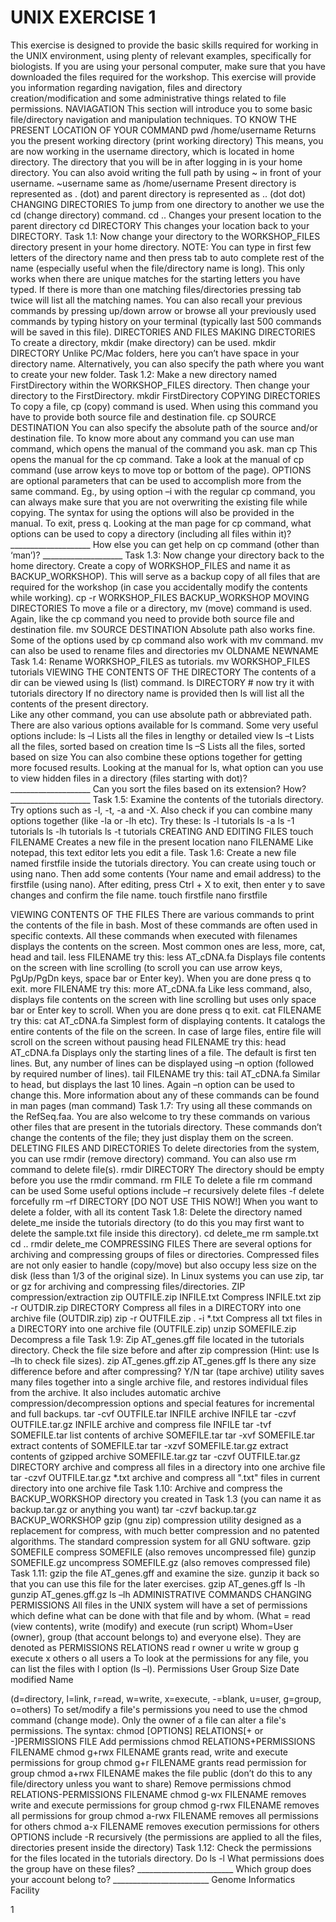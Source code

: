 # UNIX EXERCISE 1
This exercise is designed to provide the basic skills required for working in the UNIX environment, using plenty of relevant examples, specifically for biologists.  If you are using your personal computer, make sure that you have downloaded the files required for the workshop. This exercise will provide you information regarding navigation, files and directory creation/modification and some administrative things related to file permissions.
NAVIAGATION
This section will introduce you to some basic file/directory navigation and manipulation techniques.
TO KNOW THE PRESENT LOCATION OF YOUR COMMAND
pwd
/home/username
Returns you the present working directory (print working directory) 
This means, you are now working in the username directory, which is located in home directory. The directory that you will be in after logging in is your home directory. You can also avoid writing the full path by using ~ in front of your username.
~username 	same as	/home/username
Present directory is represented as . (dot) and parent directory is represented as .. (dot dot)
CHANGING DIRECTORIES
To jump from one directory to another we use the cd (change directory) command.
cd ..
Changes your present location to the parent directory 
cd DIRECTORY
This changes your location back to your DIRECTORY. 
Task 1.1: Now change your directory to the WORKSHOP_FILES directory present in your home directory. 
NOTE: You can type in first few letters of the directory name and then press tab to auto complete rest of the name (especially useful when the file/directory name is long). This only works when there are unique matches for the starting letters you have typed. If there is more than one matching files/directories pressing tab twice will list all the matching names. You can also recall your previous commands by pressing up/down arrow or browse all your previously used commands by typing history on your terminal (typically last 500 commands will be saved in this file).
DIRECTORIES AND FILES
MAKING DIRECTORIES 
To create a directory, mkdir (make directory) can be used.
mkdir DIRECTORY
Unlike PC/Mac folders, here you can’t have space in your directory name. Alternatively, you can also specify the path where you want to create your new folder.
Task 1.2: Make a new directory named FirstDirectory within the WORKSHOP_FILES directory. Then change your directory to the FirstDirectory.
mkdir FirstDirectory
COPYING DIRECTORIES
To copy a file, cp (copy) command is used. When using this command you have to provide both source file and destination file.
cp SOURCE DESTINATION
You can also specify the absolute path of the source and/or destination file. To know more about any command you can use man command, which opens the manual of the command you ask.
man cp
This opens the manual for the cp command. Take a look at the manual of cp command (use arrow keys to move top or bottom of the page). OPTIONS are optional parameters that can be used to accomplish more from the same command. Eg., by using option –i with the regular cp command, you can always make sure that you are not overwriting the existing file while copying. The syntax for using the options will also be provided in the manual. To exit, press q.
Looking at the man page for cp command, what options can be used to copy a directory (including all files within it)?								____________________
How else you can get help on cp command (other than ‘man’)? 		____________________
Task 1.3: Now change your directory back to the home directory. Create a copy of WORKSHOP_FILES and name it as BACKUP_WORKSHOP). This will serve as a backup copy of all files that are required for the workshop (in case you accidentally modify the contents while working).
cp -r WORKSHOP_FILES BACKUP_WORKSHOP
MOVING DIRECTORIES
To move a file or a directory, mv (move) command is used. Again, like the cp command you need to provide both source file and destination file.
mv SOURCE DESTINATION
Absolute path also works fine. Some of the options used by cp command also work with mv command. mv can also be used to rename files and directories
mv OLDNAME NEWNAME
Task 1.4: Rename WORKSHOP_FILES as tutorials. 
mv WORKSHOP_FILES tutorials
VIEWING THE CONTENTS OF THE DIRECTORY
The contents of a dir can be viewed using ls (list) command. 
ls DIRECTORY		# now try it with tutorials directory 
If no directory name is provided then ls will list all the contents of the present directory.  
Like any other command, you can use absolute path or abbreviated path. There are also various options available for ls command. 
Some very useful options include:
ls –l
Lists all the files in lengthy or detailed view
ls –t
Lists all the files, sorted based on creation time
ls –S
Lists all the files, sorted based on size
You can also combine these options together for getting more focused results.
Looking at the manual for ls, what option can you use to view hidden files in a directory (files starting with dot)? 								____________________
Can you sort the files based on its extension? How?			____________________
Task 1.5: Examine the contents of the tutorials directory. Try options such as -l, -t, -a and -X. Also check if you can combine many options together (like -la or -lh etc). Try these:
ls -l tutorials
ls -a
ls -1 tutorials
ls -lh tutorials
ls -t tutorials
CREATING AND EDITING FILES
touch FILENAME
Creates a new file in the present location
nano FILENAME
Like notepad, this text editor lets you edit a file. 
Task 1.6: Create a new file named firstfile inside the tutorials directory. You can create using touch or using nano. Then add some contents (Your name and email address) to the firstfile (using nano). After editing, press Ctrl + X to exit, then enter y to save changes and confirm the file name.
touch firstfile
nano firstfile

VIEWING CONTENTS OF THE FILES
There are various commands to print the contents of the file in bash. Most of these commands are often used in specific contexts. All these commands when executed with filenames displays the contents on the screen. Most common ones are less, more, cat, head and tail.
less FILENAME			try this: less AT_cDNA.fa
Displays file contents on the screen with line scrolling (to scroll you can use arrow keys, PgUp/PgDn keys, space bar or Enter key). When you are done press q to exit.
more FILENAME			try this: more AT_cDNA.fa
Like less command, also, displays file contents on the screen with line scrolling but uses only space bar or Enter key to scroll. When you are done press q to exit.
cat FILENAME			try this: cat AT_cDNA.fa
Simplest form of displaying contents. It catalogs the entire contents of the file on the screen. In case of large files, entire file will scroll on the screen without pausing
head FILENAME			try this: head AT_cDNA.fa
Displays only the starting lines of a file. The default is first ten lines. But, any number of lines can be displayed using –n option (followed by required number of lines). 
tail FILENAME			try this: tail AT_cDNA.fa
Similar to head, but displays the last 10 lines. Again –n option can be used to change this.
More information about any of these commands can be found in man pages (man command)
Task 1.7: Try using all these commands on the RefSeq.faa. You are also welcome to try these commands on various other files that are present in the tutorials directory. These commands don’t change the contents of the file; they just display them on the screen.
DELETING FILES AND DIRECTORIES
To delete directories from the system, you can use rmdir (remove directory) command. You can also use rm command to delete file(s).
rmdir DIRECTORY
The directory should be empty before you use the rmdir command. 
rm FILE
To delete a file rm command can be used
Some useful options include 
–r 	recursively delete files
-f 	delete forcefully 
rm –rf DIRECTORY  [DO NOT USE THIS NOW!]
When you want to delete a folder, with all its content
Task 1.8: Delete the directory named delete_me inside the tutorials directory (to do this you may first want to delete the sample.txt file inside this directory).
cd delete_me
rm sample.txt
cd ..
rmdir delete_me
COMPRESSING FILES
There are several options for archiving and compressing groups of files or directories. Compressed files are not only easier to handle (copy/move) but also occupy less size on the disk (less than 1/3 of the original size). In Linux systems you can use zip, tar or gz for archiving and compressing files/directories. 
ZIP compression/extraction
zip OUTFILE.zip INFILE.txt
Compress INFILE.txt
zip -r OUTDIR.zip DIRECTORY
Compress all files in a DIRECTORY into one archive file (OUTDIR.zip)
zip -r OUTFILE.zip . -i *.txt
Compress all txt files in a DIRECTORY into one archive file (OUTFILE.zip)
unzip SOMEFILE.zip
Decompress a file
Task 1.9: Zip AT_genes.gff file located in the tutorials directory. Check the file size before and after zip compression (Hint: use ls –lh to check file sizes). 
zip AT_genes.gff.zip AT_genes.gff
Is there any size difference before and after compressing? 		Y/N
tar (tape archive) utility saves many files together into a single archive file, and restores individual files from the archive. It also includes automatic archive compression/decompression options and special features for incremental and full backups.
tar -cvf OUTFILE.tar INFILE
archive INFILE
tar -czvf OUTFILE.tar.gz INFILE
archive and compress file INFILE
tar -tvf SOMEFILE.tar
list contents of archive SOMEFILE.tar
tar -xvf SOMEFILE.tar
extract contents of SOMEFILE.tar
tar -xzvf SOMEFILE.tar.gz
extract contents of gzipped archive SOMEFILE.tar.gz
tar -czvf OUTFILE.tar.gz DIRECTORY
archive and compress all files in a directory into one archive file
tar -czvf OUTFILE.tar.gz *.txt 
archive and compress all ".txt" files in current directory into one archive file
Task 1.10: Archive and compress the BACKUP_WORKSHOP directory you created in Task 1.3 (you can name it as backup.tar.gz or anything you want) 
tar -czvf backup.tar.gz BACKUP_WORKSHOP
gzip (gnu zip) compression utility designed as a replacement for compress, with much better compression and no patented algorithms. The standard compression system for all GNU software.
gzip SOMEFILE
compress SOMEFILE (also removes uncompressed file)
gunzip SOMEFILE.gz
uncompress SOMEFILE.gz (also removes compressed file)
Task 1.11: gzip the file AT_genes.gff and examine the size. gunzip it back so that you can use this file for the later exercises.
gzip AT_genes.gff
ls -lh
gunzip AT_genes.gff.gz
ls –lh
ADMINISTRATIVE COMMANDS
CHANGING PERMISSIONS
All files in the UNIX system will have a set of permissions which define what can be done with that file and by whom. (What = read (view contents), write (modify) and execute (run script) Whom=User (owner), group (that account belongs to) and everyone else). They are denoted as
PERMISSIONS				RELATIONS
read		r			owner		u
write		w			group		g
execute	x			others	o
       all users	a
To look at the permissions for any file, you can list the files with l option (ls –l). 
Permissions	User	Group	Size	Date modified	Name


(d=directory, l=link, r=read, w=write, x=execute, -=blank, u=user, g=group, o=others)
To set/modify a file's permissions you need to use the chmod command (change mode). Only the owner of a file can alter a file's permissions. The syntax: 
chmod [OPTIONS] RELATIONS[+ or -]PERMISSIONS FILE
Add permissions 
chmod RELATIONS+PERMISSIONS FILENAME
chmod g+rwx FILENAME		grants read, write and execute permissions for group
chmod g+r FILENAME		grants read permission for group
chmod a+rwx FILENAME 	makes the file public (don’t do this to any file/directory unless you want to share)
Remove permissions
chmod RELATIONS-PERMISSIONS FILENAME
chmod g-wx FILENAME		removes write and execute permissions for group
chmod g-rwx FILENAME		removes all permissions for group
chmod a-rwx FILENAME	 	removes all permissions for others
chmod a-x FILENAME	 	removes execution permissions for others
OPTIONS include
-R 	recursively (the permissions are applied to all the files, directories present inside the directory)
Task 1.12: Check the permissions for the files located in the tutorials directory. Do 
ls -l
What permissions does the group have on these files?  			________________________
Which group does your account belong to?				________________________
		Genome Informatics Facility


1

